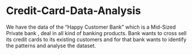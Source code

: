# Credit-Card-Data-Analysis
We have the data of the “Happy Customer Bank” which is a Mid-Sized Private bank , deal in all kind of banking products.  Bank wants to cross sell its credit cards to its existing customers and for that bank wants to identify the patterns and analyse the dataset.
